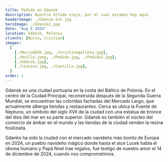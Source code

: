 ```yaml
---
title: Pedida en Gdansk
description: Nuestro último viaje, por el cual estamos hoy aquí.
headerImage: ./Gdansk-Int.jpg
heroImage: ./Gdansk2.jpg
date: "Aug 5 2024"
location: Gdansk, Polonia
clients: [Nuria, Cristian]
images:
  [
    [./NuriaGDSK.jpg, ./Cristiangalleta.jpg],
    [./Anillo.jpeg, ./Pedida.jpg, ./Pedida2.jpg],
    [./Gdansk.jpg],
    [./tiovivo.jpg, ./Castillo.jpg],
  ]
order: 1
---
```


Gdansk es una ciudad portuaria en la costa del Báltico de Polonia. En el centro de la Ciudad Principal, reconstruida después de la Segunda Guerra Mundial, se encuentran las coloridas fachadas del Mercado Largo, que actualmente alberga tiendas y restaurantes. Cerca se ubica la Fuente de Neptuno, un símbolo del siglo XVII de la ciudad con una estatua de bronce del dios del mar en su parte superior. Gdansk es también el núcleo del comercio de ámbar en el mundo y las tiendas de la ciudad venden la resina fosilizada.

Gdanks ha sido la ciudad con el mercado navideño más bonito de Europa en 2024, un pueblo navideño mágico donde hasta el alce Lucek habla el idioma humano y Papá Noel trae regalos, fue testigo de nuestro amor el 14 de diciembre de 2024, cuando nos comprometimos.
